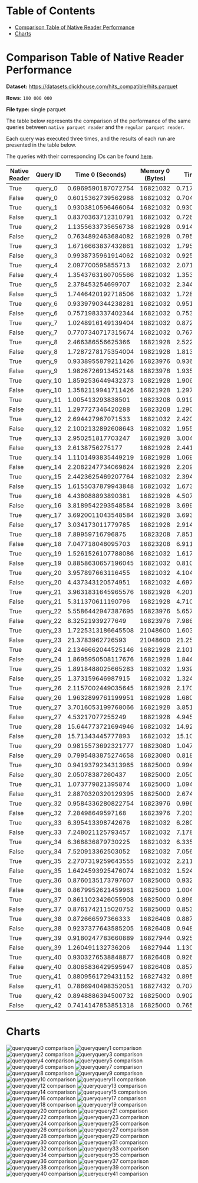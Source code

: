# Table of Contents

- [Comparison Table of Native Reader Performance](#comparison-table-of-native-reader-performance)
- [Charts](#charts)

# Comparison Table of Native Reader Performance

**Dataset:** https://datasets.clickhouse.com/hits_compatible/hits.parquet

**Rows:** `100 000 000`

**File type:** single parquet

The table below represents the comparison of the performance of the same queries between `native parquet reader` and the `regular parquet reader`.

Each query was executed three times, and the results of each run are presented in the table below.

The queries with their corresponding IDs can be found [here](https://github.com/Altinity/clickhouse-regression/blob/run_bloom_filter_tests/parquet/performance/results/native_reader/queries/queries.md).

| Native Reader | Query ID | Time 0 (Seconds)             | Memory 0 (Bytes) | Time 1 (Seconds)             | Memory 1 (Bytes) | Time 2 (Seconds)             | Memory 2 (Bytes) |
|---------------|----------|--------------------|----------|--------------------|----------|--------------------|----------|
| True          | query_0  | 0.6969590187072754 | 16821032 | 0.7177548408508301 | 16821032 | 0.7146885395050049 | 16821032 |
| False         | query_0  | 0.6015362739562988 | 16821032 | 0.7046184539794922 | 16821032 | 0.635699987411499  | 16821032 |
| True          | query_1  | 0.9303810596466064 | 16821032 | 0.9305911064147949 | 16821032 | 1.0797734260559082 | 16821032 |
| False         | query_1  | 0.8370363712310791 | 16821032 | 0.7264528274536133 | 16821032 | 0.784374475479126  | 16821032 |
| True          | query_2  | 1.1355633735656738 | 16821928 | 0.9143581390380859 | 16821928 | 0.9568731784820557 | 16821928 |
| False         | query_2  | 0.7634892463684082 | 16821928 | 0.7956645488739014 | 16821928 | 0.8908843994140625 | 16821928 |
| True          | query_3  | 1.6716663837432861 | 16821032 | 1.7954044342041016 | 16821032 | 1.6576027870178223 | 16821032 |
| False         | query_3  | 0.9938735961914062 | 16821032 | 0.9253945350646973 | 16821032 | 0.9293172359466553 | 16821032 |
| True          | query_4  | 2.097700595855713  | 16821032 | 2.071321725845337  | 16821032 | 2.1146860122680664 | 16821032 |
| False         | query_4  | 1.3543763160705566 | 16821032 | 1.3537359237670898 | 16821032 | 1.3169939517974854 | 16821032 |
| True          | query_5  | 2.378453254699707  | 16821032 | 2.3442118167877197 | 16821032 | 2.3864126205444336 | 16821032 |
| False         | query_5  | 1.7446420192718506 | 16821032 | 1.7280519008636475 | 16821032 | 1.7042944431304932 | 16821032 |
| True          | query_6  | 0.9339790344238281 | 16821032 | 0.951195240020752  | 16821032 | 0.97989821434021   | 16821032 |
| False         | query_6  | 0.7571983337402344 | 16821032 | 0.7531490325927734 | 16821032 | 0.7606682777404785 | 16821032 |
| True          | query_7  | 1.0248916149139404 | 16821032 | 0.8725428581237793 | 16821032 | 1.0573065280914307 | 16821032 |
| False         | query_7  | 0.7707340717315674 | 16821032 | 0.7676064968109131 | 16821032 | 0.6969935894012451 | 16821032 |
| True          | query_8  | 2.466386556625366  | 16821928 | 2.522296667098999  | 16821928 | 2.425503730773926  | 16821928 |
| False         | query_8  | 1.7287278175354004 | 16821928 | 1.8134198188781738 | 16821928 | 1.8101789951324463 | 16821928 |
| True          | query_9  | 0.9338955879211426 | 16823976 | 0.9360530376434326 | 16823976 | 0.9480109214782715 | 16823976 |
| False         | query_9  | 1.9826726913452148 | 16823976 | 1.9351279735565186 | 16823976 | 2.0143237113952637 | 16823976 |
| True          | query_10 | 1.8592536449432373 | 16821928 | 1.906087875366211  | 16821928 | 1.8454856872558594 | 16821928 |
| False         | query_10 | 1.3582119941711426 | 16821928 | 1.2974262237548828 | 16821928 | 1.3056623935699463 | 16821928 |
| True          | query_11 | 1.005413293838501  | 16823208 | 0.9191298484802246 | 16823208 | 0.9711008071899414 | 16823208 |
| False         | query_11 | 1.297727346420288  | 16823208 | 1.2909622192382812 | 16823208 | 1.345094919204712  | 16823208 |
| True          | query_12 | 2.694427967071533  | 16821032 | 2.4201602935791016 | 16821032 | 2.5625762939453125 | 16821032 |
| False         | query_12 | 2.1002132892608643 | 16821032 | 1.9552085399627686 | 16821032 | 2.045646905899048  | 16821032 |
| True          | query_13 | 2.950251817703247  | 16821928 | 3.0045249462127686 | 16821928 | 3.2354066371917725 | 16821928 |
| False         | query_13 | 2.6138756275177    | 16821928 | 2.4410438537597656 | 16821928 | 2.6609528064727783 | 16821928 |
| True          | query_14 | 1.1101493835449219 | 16821928 | 1.06913423538208   | 16821928 | 1.0042719841003418 | 16821928 |
| False         | query_14 | 2.2082247734069824 | 16821928 | 2.209164619445801  | 16821928 | 2.1200015544891357 | 16821928 |
| True          | query_15 | 2.4423625469207764 | 16821032 | 2.3945586681365967 | 16821032 | 2.4239397048950195 | 16821032 |
| False         | query_15 | 1.6155037879943848 | 16821032 | 1.673156976699829  | 16821032 | 1.6285412311553955 | 16821032 |
| True          | query_16 | 4.438088893890381  | 16821928 | 4.507529258728027  | 16821928 | 4.536947965621948  | 16821928 |
| False         | query_16 | 3.8189542293548584 | 16821928 | 3.6991055011749268 | 16821928 | 3.903766632080078  | 16821928 |
| True          | query_17 | 3.6920011043548584 | 16821928 | 3.6930689811706543 | 16821928 | 3.6741669178009033 | 16821928 |
| False         | query_17 | 3.034173011779785  | 16821928 | 2.9144716262817383 | 16821928 | 3.0793278217315674 | 16821928 |
| True          | query_18 | 7.89959716796875   | 16823208 | 7.851152658462524  | 16823208 | 7.762021541595459  | 16823208 |
| False         | query_18 | 7.047718048095703  | 16823208 | 6.911838054656982  | 16823208 | 7.035710573196411  | 16823208 |
| True          | query_19 | 1.5261526107788086 | 16821032 | 1.617201805114746  | 16821032 | 1.5425150394439697 | 16821032 |
| False         | query_19 | 0.8858630657196045 | 16821032 | 0.8105359077453613 | 16821032 | 0.8411693572998047 | 16821032 |
| True          | query_20 | 3.957897663116455  | 16821032 | 4.104811906814575  | 16821032 | 3.71004056930542   | 16821032 |
| False         | query_20 | 4.437343120574951  | 16821032 | 4.697883129119873  | 16821032 | 4.527829647064209  | 16821032 |
| True          | query_21 | 3.9631831645965576 | 16821928 | 4.201467990875244  | 16821928 | 3.9530436992645264 | 16821928 |
| False         | query_21 | 5.311370611190796  | 16821928 | 4.710474252700806  | 16821928 | 4.932651519775391  | 16821928 |
| True          | query_22 | 5.5586442947387695 | 16823976 | 5.657460689544678  | 16823976 | 5.942174196243286  | 16823976 |
| False         | query_22 | 8.32521939277649   | 16823976 | 7.986260652542114  | 16823976 | 8.34261417388916   | 16823976 |
| True          | query_23 | 1.7225313186645508 | 21048600 | 1.6036028861999512 | 21048600 | 1.7464625835418701 | 21048600 |
| False         | query_23 | 21.3783962726593   | 21048600 | 21.25403118133545  | 21048600 | 22.298691272735596 | 21048600 |
| True          | query_24 | 2.1346662044525146 | 16821928 | 2.101935863494873  | 16821928 | 2.17741060256958   | 16821928 |
| False         | query_24 | 1.8695950508117676 | 16821928 | 1.844963788986206  | 16821928 | 1.8324646949768066 | 16821928 |
| True          | query_25 | 1.8918488025665283 | 16821032 | 1.9394145011901855 | 16821032 | 1.8465876579284668 | 16821032 |
| False         | query_25 | 1.373159646987915  | 16821032 | 1.3249506950378418 | 16821032 | 1.402803897857666  | 16821032 |
| True          | query_26 | 2.1157002449035645 | 16821928 | 2.1704695224761963 | 16821928 | 2.27347731590271   | 16821928 |
| False         | query_26 | 1.9632899761199951 | 16821928 | 1.6802408695220947 | 16821928 | 1.8268792629241943 | 16821928 |
| True          | query_27 | 3.7016053199768066 | 16821928 | 3.851496934890747  | 16821928 | 3.68499493598938   | 16821928 |
| False         | query_27 | 4.53217077255249   | 16821928 | 4.9457173347473145 | 16821928 | 4.7908337116241455 | 16821928 |
| True          | query_28 | 15.644773721694946 | 16821032 | 14.924829483032227 | 16821032 | 15.174883127212524 | 16821032 |
| False         | query_28 | 15.71343445777893  | 16821032 | 15.10931944847107  | 16821032 | 15.43964409828186  | 16821032 |
| True          | query_29 | 0.9815573692321777 | 16823080 | 1.0472784042358398 | 16823080 | 1.0126090049743652 | 16823080 |
| False         | query_29 | 0.7995483875274658 | 16823080 | 0.8180203437805176 | 16823080 | 0.7422363758087158 | 16823080 |
| True          | query_30 | 0.9419379234313965 | 16825000 | 0.9949803352355957 | 16825000 | 1.0450127124786377 | 16825000 |
| False         | query_30 | 2.05078387260437   | 16825000 | 2.050043821334839  | 16825000 | 2.1176795959472656 | 16825000 |
| True          | query_31 | 1.073779821395874  | 16825000 | 1.0941669940948486 | 16825000 | 0.9484691619873047 | 16825000 |
| False         | query_31 | 2.8870320320129395 | 16825000 | 2.6743388175964355 | 16825000 | 2.7964727878570557 | 16825000 |
| True          | query_32 | 0.9584336280822754 | 16823976 | 0.9962036609649658 | 16823976 | 0.9437699317932129 | 16823976 |
| False         | query_32 | 7.28498649597168   | 16823976 | 7.203861951828003  | 16823976 | 7.121806859970093  | 16823976 |
| True          | query_33 | 6.395413398742676  | 16821032 | 6.280280828475952  | 16821032 | 6.905294418334961  | 16821032 |
| False         | query_33 | 7.248021125793457  | 16821032 | 7.1789374351501465 | 16821032 | 7.4908952713012695 | 16821032 |
| True          | query_34 | 6.368836879730225  | 16821032 | 6.335352659225464  | 16821032 | 6.603154182434082  | 16821032 |
| False         | query_34 | 7.520913362503052  | 16821032 | 7.05668044090271   | 16821032 | 7.557462453842163  | 16821032 |
| True          | query_35 | 2.2707319259643555 | 16821032 | 2.2117600440979004 | 16821032 | 2.200141668319702  | 16821032 |
| False         | query_35 | 1.6424593925476074 | 16821032 | 1.5247564315795898 | 16821032 | 1.5250358581542969 | 16821032 |
| True          | query_36 | 0.8760135173797607 | 16825000 | 0.9327003955841064 | 16825000 | 0.8069372177124023 | 16825000 |
| False         | query_36 | 0.8679952621459961 | 16825000 | 1.004528284072876  | 16825000 | 0.9850358963012695 | 16825000 |
| True          | query_37 | 0.8611023426055908 | 16825000 | 0.8964910507202148 | 16825000 | 0.8571743965148926 | 16825000 |
| False         | query_37 | 0.8761742115020752 | 16825000 | 0.8532617092132568 | 16825000 | 0.9496283531188965 | 16825000 |
| True          | query_38 | 0.872666597366333  | 16826408 | 0.8875312805175781 | 16826408 | 0.8745834827423096 | 16826408 |
| False         | query_38 | 0.9237377643585205 | 16826408 | 0.9483535289764404 | 16826408 | 0.9547555446624756 | 16826408 |
| True          | query_39 | 0.9180247783660889 | 16827944 | 0.9258944988250732 | 16827944 | 0.8892874717712402 | 16827944 |
| False         | query_39 | 1.260491132736206  | 16827944 | 1.1306846141815186 | 16827944 | 1.165597677230835  | 16827944 |
| True          | query_40 | 0.9303276538848877 | 16826408 | 0.9265153408050537 | 16826408 | 0.8570261001586914 | 16826408 |
| False         | query_40 | 0.8065836429595947 | 16826408 | 0.8575839996337891 | 16826408 | 0.7369353771209717 | 16826408 |
| True          | query_41 | 0.8809561729431152 | 16827432 | 0.8951554298400879 | 16827432 | 0.8653810024261475 | 16827432 |
| False         | query_41 | 0.7866940498352051 | 16827432 | 0.7072455883026123 | 16827432 | 0.6724159717559814 | 16827432 |
| True          | query_42 | 0.8948886394500732 | 16825000 | 0.9026377201080322 | 16825000 | 0.9086430072784424 | 16825000 |
| False         | query_42 | 0.7414147853851318 | 16825000 | 0.7659671306610107 | 16825000 | 0.8209681510925293 | 16825000 |

# Charts

<img src="https://github.com/user-attachments/assets/89ec4dd6-67f1-44b3-b985-14b7a9ee3d03" alt="queryquery0 comparison"></img> <img src="https://github.com/user-attachments/assets/17f2c225-9dbc-4fdd-b465-6d1a71db68f5" alt="queryquery1 comparison"></img> <img src="https://github.com/user-attachments/assets/4e4045ee-0403-4c7c-8753-d38de80e77ec" alt="queryquery2 comparison"></img> <img src="https://github.com/user-attachments/assets/5c3c9ff6-33b2-4764-9572-33a72672e10c" alt="queryquery3 comparison"></img> <img src="https://github.com/user-attachments/assets/96ec22e6-6a84-4875-a58d-407b4f73cce4" alt="queryquery4 comparison"></img> <img src="https://github.com/user-attachments/assets/833dd073-cdb2-4883-98ec-0ba67f151455" alt="queryquery5 comparison"></img> <img src="https://github.com/user-attachments/assets/44235e50-0cbb-44c2-a323-f05fa0b1d2db" alt="queryquery6 comparison"></img> <img src="https://github.com/user-attachments/assets/addaf20b-ba37-4c0c-b7af-460ad7668128" alt="queryquery7 comparison"></img> <img src="https://github.com/user-attachments/assets/cf7577d8-6b4d-4a35-b9d4-1d279213c39c" alt="queryquery8 comparison"></img> <img src="https://github.com/user-attachments/assets/2ca331af-2d3d-4e5f-a7a0-b4789759ea05" alt="queryquery9 comparison"></img> <img src="https://github.com/user-attachments/assets/fe42e177-5452-4b16-b0b1-c7709b66163f" alt="queryquery10 comparison"></img> <img src="https://github.com/user-attachments/assets/3ccfb9c1-34bd-4457-a112-138878257545" alt="queryquery11 comparison"></img> <img src="https://github.com/user-attachments/assets/0fa60add-b81b-4722-885f-939722d770a3" alt="queryquery12 comparison"></img> <img src="https://github.com/user-attachments/assets/0ef0b49b-8009-4f9b-9369-fa1d7469eb8a" alt="queryquery13 comparison"></img> <img src="https://github.com/user-attachments/assets/35428af0-d0b2-40d4-8ea2-10cfcfec74b5" alt="queryquery14 comparison"></img> <img src="https://github.com/user-attachments/assets/18ae9fd7-22e4-4d7c-9185-5a49a669521e" alt="queryquery15 comparison"></img> <img src="https://github.com/user-attachments/assets/f25f804a-e7de-4e24-9b13-2fce44ca29da" alt="queryquery16 comparison"></img> <img src="https://github.com/user-attachments/assets/3f756409-fe1c-479e-969d-a36667d7672b" alt="queryquery17 comparison"></img> <img src="https://github.com/user-attachments/assets/8afdc602-eeea-4693-8c7b-5f46fd4480af" alt="queryquery18 comparison"></img> <img src="https://github.com/user-attachments/assets/6b5431c3-75de-40d1-9848-cfe92c66d1c7" alt="queryquery19 comparison"></img> <img src="https://github.com/user-attachments/assets/425e2705-72e5-4744-97cb-81b78694f1fc" alt="queryquery20 comparison"></img> <img src="https://github.com/user-attachments/assets/47523a24-de13-4a2b-9490-47439482b5d6" alt="queryquery21 comparison"></img> <img src="https://github.com/user-attachments/assets/850add61-1dfa-488d-b9a1-1eca671b3295" alt="queryquery22 comparison"></img> <img src="https://github.com/user-attachments/assets/c828be64-6cc1-49ef-9d5e-55b26d5b5f08" alt="queryquery23 comparison"></img> <img src="https://github.com/user-attachments/assets/3bcb1de3-a6c6-429e-a9c4-f013256bb0f7" alt="queryquery24 comparison"></img> <img src="https://github.com/user-attachments/assets/e1311f89-1c62-41a1-bfe1-bc0598381514" alt="queryquery25 comparison"></img> <img src="https://github.com/user-attachments/assets/5a7f245a-bd1c-413f-a3d7-dbb21b4d8ee3" alt="queryquery26 comparison"></img> <img src="https://github.com/user-attachments/assets/2bc50d5b-4802-442c-bf9d-26cbc1f51d21" alt="queryquery27 comparison"></img> <img src="https://github.com/user-attachments/assets/c6357125-f29f-4f97-ae15-e6b0e860d898" alt="queryquery28 comparison"></img> <img src="https://github.com/user-attachments/assets/e1f39ebd-554a-4195-8b27-6a836955545f" alt="queryquery29 comparison"></img> <img src="https://github.com/user-attachments/assets/fbc49786-8953-4008-9681-9a47a51677b0" alt="queryquery30 comparison"></img> <img src="https://github.com/user-attachments/assets/72f75afe-39e5-43d8-a849-94866000a2b3" alt="queryquery31 comparison"></img> <img src="https://github.com/user-attachments/assets/8ea86677-8dd3-4f04-9216-7d72c7cc27b6" alt="queryquery32 comparison"></img> <img src="https://github.com/user-attachments/assets/780f9411-c593-4521-9fe8-63c19bfbcb1b" alt="queryquery33 comparison"></img> <img src="https://github.com/user-attachments/assets/7446b3a9-0c4c-4775-b0d0-e00cf8bace9a" alt="queryquery34 comparison"></img> <img src="https://github.com/user-attachments/assets/2fbb67dc-8d2c-4764-875e-adeb647f585b" alt="queryquery35 comparison"></img> <img src="https://github.com/user-attachments/assets/76d23096-2984-4d12-8d8d-6a8296c0aae7" alt="queryquery36 comparison"></img> <img src="https://github.com/user-attachments/assets/e0c9b947-21f5-4678-93c6-dea550f720df" alt="queryquery37 comparison"></img> <img src="https://github.com/user-attachments/assets/a4d2e365-51da-4b91-8c21-d5e95dcc0116" alt="queryquery38 comparison"></img> <img src="https://github.com/user-attachments/assets/23cc6b8e-a20c-4b79-9a38-41e1ab77ef5d" alt="queryquery39 comparison"></img> <img src="https://github.com/user-attachments/assets/8dd76373-ab84-4b36-987a-55c28fe8218b" alt="queryquery40 comparison"></img> <img src="https://github.com/user-attachments/assets/c0a569ed-b776-4645-96e9-f8989420c49e" alt="queryquery41 comparison"></img>

